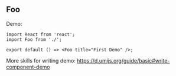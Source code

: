 
## Foo

Demo:

```tsx
import React from 'react';
import Foo from './';

export default () => <Foo title="First Demo" />;
```

More skills for writing demo: https://d.umijs.org/guide/basic#write-component-demo
